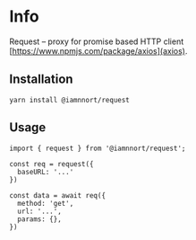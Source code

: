# Info

Request – proxy for promise based HTTP client [https://www.npmjs.com/package/axios](axios).

## Installation

```
yarn install @iamnnort/request
```

## Usage

```
import { request } from '@iamnnort/request';

const req = request({
  baseURL: '...'
})

const data = await req({
  method: 'get',
  url: '...',
  params: {},
})
```
